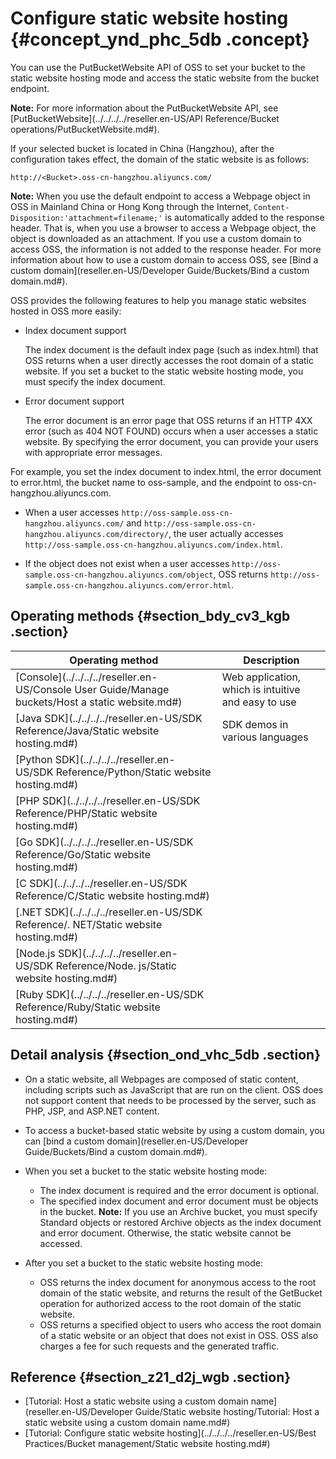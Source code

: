 # Configure static website hosting {#concept_ynd_phc_5db .concept}

You can use the PutBucketWebsite API of OSS to set your bucket to the static website hosting mode and access the static website from the bucket endpoint.

**Note:** For more information about the PutBucketWebsite API, see [PutBucketWebsite](../../../../reseller.en-US/API Reference/Bucket operations/PutBucketWebsite.md#).

If your selected bucket is located in China \(Hangzhou\), after the configuration takes effect, the domain of the static website is as follows:

```
http://<Bucket>.oss-cn-hangzhou.aliyuncs.com/
```

**Note:** When you use the default endpoint to access a Webpage object in OSS in Mainland China or Hong Kong through the Internet, `Content-Disposition:'attachment=filename;'` is automatically added to the response header. That is, when you use a browser to access a Webpage object, the object is downloaded as an attachment. If you use a custom domain to access OSS, the information is not added to the response header. For more information about how to use a custom domain to access OSS, see [Bind a custom domain](reseller.en-US/Developer Guide/Buckets/Bind a custom domain.md#).

OSS provides the following features to help you manage static websites hosted in OSS more easily:

-   Index document support

    The index document is the default index page \(such as index.html\) that OSS returns when a user directly accesses the root domain of a static website. If you set a bucket to the static website hosting mode, you must specify the index document.

-   Error document support

    The error document is an error page that OSS returns if an HTTP 4XX error \(such as 404 NOT FOUND\) occurs when a user accesses a static website. By specifying the error document, you can provide your users with appropriate error messages.


For example, you set the index document to index.html, the error document to error.html, the bucket name to oss-sample, and the endpoint to oss-cn-hangzhou.aliyuncs.com.

-   When a user accesses `http://oss-sample.oss-cn-hangzhou.aliyuncs.com/` and `http://oss-sample.oss-cn-hangzhou.aliyuncs.com/directory/`, the user actually accesses `http://oss-sample.oss-cn-hangzhou.aliyuncs.com/index.html`.

-   If the object does not exist when a user accesses `http://oss-sample.oss-cn-hangzhou.aliyuncs.com/object`, OSS returns `http://oss-sample.oss-cn-hangzhou.aliyuncs.com/error.html`.


## Operating methods {#section_bdy_cv3_kgb .section}

|Operating method|Description|
|----------------|-----------|
|[Console](../../../../reseller.en-US/Console User Guide/Manage buckets/Host a static website.md#)|Web application, which is intuitive and easy to use|
|[Java SDK](../../../../reseller.en-US/SDK Reference/Java/Static website hosting.md#)|SDK demos in various languages|
|[Python SDK](../../../../reseller.en-US/SDK Reference/Python/Static website hosting.md#)|
|[PHP SDK](../../../../reseller.en-US/SDK Reference/PHP/Static website hosting.md#)|
|[Go SDK](../../../../reseller.en-US/SDK Reference/Go/Static website hosting.md#)|
|[C SDK](../../../../reseller.en-US/SDK Reference/C/Static website hosting.md#)|
|[.NET SDK](../../../../reseller.en-US/SDK Reference/. NET/Static website hosting.md#)|
|[Node.js SDK](../../../../reseller.en-US/SDK Reference/Node. js/Static website hosting.md#)|
|[Ruby SDK](../../../../reseller.en-US/SDK Reference/Ruby/Static website hosting.md#)|

## Detail analysis {#section_ond_vhc_5db .section}

-   On a static website, all Webpages are composed of static content, including scripts such as JavaScript that are run on the client. OSS does not support content that needs to be processed by the server, such as PHP, JSP, and ASP.NET content.
-   To access a bucket-based static website by using a custom domain, you can [bind a custom domain](reseller.en-US/Developer Guide/Buckets/Bind a custom domain.md#).
-   When you set a bucket to the static website hosting mode:

    -   The index document is required and the error document is optional.
    -   The specified index document and error document must be objects in the bucket.
    **Note:** If you use an Archive bucket, you must specify Standard objects or restored Archive objects as the index document and error document. Otherwise, the static website cannot be accessed.

-   After you set a bucket to the static website hosting mode:
    -   OSS returns the index document for anonymous access to the root domain of the static website, and returns the result of the GetBucket operation for authorized access to the root domain of the static website.
    -   OSS returns a specified object to users who access the root domain of a static website or an object that does not exist in OSS. OSS also charges a fee for such requests and the generated traffic.

## Reference {#section_z21_d2j_wgb .section}

-   [Tutorial: Host a static website using a custom domain name](reseller.en-US/Developer Guide/Static website hosting/Tutorial: Host a static website using a custom domain name.md#)
-   [Tutorial: Configure static website hosting](../../../../reseller.en-US/Best Practices/Bucket management/Static website hosting.md#)

